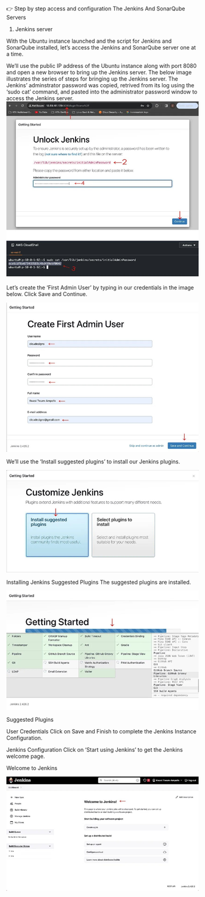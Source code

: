 👉 Step by step access and configuration The Jenkins And SonarQube Servers

1. Jenkins server


With the Ubuntu instance launched and the script for Jenkins and SonarQube installed, let’s access the Jenkins and SonarQube server one at a time.

We’ll use the public IP address of the Ubuntu instance along with port 8080 and open a new browser to bring up the Jenkins server. The below image illustrates the series of steps for bringing up the Jenkins server. The Jenkins’ adminstrator password was copied, retrived from its log using the ‘sudo cat’ command, and pasted into the administrator password window to access the Jenkins server.
![](https://github.com/smitwaman/devops-netflix-pipeline/blob/main/images/netflix-demo-images/Jenkins/1711377059068648242202523632176.jpg)

Let’s create the ‘First Admin User’ by typing in our credentials in the image below. Click Save and Continue.

![](https://github.com/smitwaman/devops-netflix-pipeline/blob/main/images/netflix-demo-images/Jenkins/17113771038318238765125975349032.jpg)


We’ll use the ‘Install suggested plugins’ to install our Jenkins plugins.


![](https://github.com/smitwaman/devops-netflix-pipeline/blob/main/images/netflix-demo-images/Jenkins/17113770786617482499777939673851.jpg)

Installing Jenkins Suggested Plugins
The suggested plugins are installed.

![](https://github.com/smitwaman/devops-netflix-pipeline/blob/main/images/netflix-demo-images/Jenkins/17113770940111473650138699486122.jpg)

Suggested Plugins



User Credentials
Click on Save and Finish to complete the Jenkins Instance Configuration.


Jenkins Configuration
Click on ‘Start using Jenkins’ to get the Jenkins welcome page.



Welcome to Jenkins

![](https://github.com/smitwaman/devops-netflix-pipeline/blob/main/images/netflix-demo-images/Jenkins/17113771308797797277233676155905.jpg)